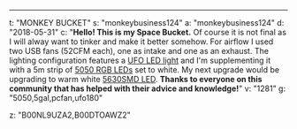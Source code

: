 ---
t: "MONKEY BUCKET"
s: "monkeybusiness124"
a: "monkeybusiness124"
d: "2018-05-31"
c: "<strong>Hello! This is my Space Bucket.</strong> Of course it is not final as I will alway want to tinker and make it better somehow. For airflow I used two USB fans (52CFM each), one as intake and one as an exhaust. The lighting configuration features a <a href='https://amzn.to/36NO5zr'>UFO LED light</a> and I'm supplementing it with a 5m strip of <a href='https://www.amazon.com/SUPERNIGHT-Waterproof-300LEDs-Changing-Flexible/dp/B00DTOAWZ2/ref=as_li_ss_tl?s=lawn-garden&ie=UTF8&qid=1515708587&sr=1-1&keywords=5050+rgb+led&linkCode=ll1&tag=spacbuck-20&linkId=777b4af4430b042384b5fb5e3d72c5cb'>5050 RGB LEDs</a> set to white. My next upgrade would be upgrading to warm white <a href='https://amzn.to/30TZOZn'>5630SMD LED</a>.
<strong>Thanks to everyone on this community that has helped with their advice and knowledge!</strong>"
v: "1281"
g: "5050,5gal,pcfan,ufo180"

z: "B00NL9UZA2,B00DTOAWZ2"
